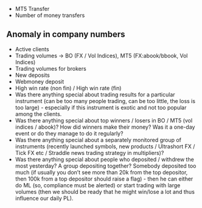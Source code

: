 - MT5 Transfer
- Number of money transfers
## Anomaly in company numbers
- Active clients
- Trading volumes -> BO (FX / Vol Indices), MT5 (FX:abook/bbook, Vol Indices) 
- Trading volumes for brokers
- New deposits
- Webmoney deposit
- High win rate (non fin) / High win rate (fin)
- Was there anything special about trading results for a particular instrument (can be too many people trading, can be too little, the loss is too large) - especially if this instrument is exotic and not too popular among the clients.
- Was there anything special about top winners / losers in BO / MT5 (vol indices / abook)? How did winners make their money? Was it a one-day event or do they manage to do it regularly? 
- Was there anything special about a separately monitored group of instruments (recently launched symbols, new products / Ultrashort FX / Tick FX etc / Straddle news trading strategy in multipliers)?
- Was there anything special about people who deposited / withdrew the most yesterday? A group depositing together? Somebody deposited too much (if usually you don’t see more than 20k from the top depositor, then 100k from a top depositor should raise a flag) - then he can either do ML (so, compliance must be alerted) or start trading with large volumes (then we should be ready that he might win/lose a lot and thus influence our daily PL).
